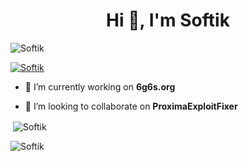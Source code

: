 <h1 align="center">Hi 👋, I'm Softik</h1>

<p align="left"> <img src="https://komarev.com/ghpvc/?username=ImNotSoftik&label=Profile%20views&color=0e75b6&style=flat" alt="Softik" /> </p>

<p align="left"> <a href="https://github.com/ryo-ma/github-profile-trophy"><img src="https://github-profile-trophy.vercel.app/?username=ImNotSoftik" alt="Softik" /></a> </p>

- 🔭 I’m currently working on **6g6s.org**


- 👯 I’m looking to collaborate on **ProximaExploitFixer**

<p>&nbsp;<img align="center" src="https://github-readme-stats.vercel.app/api?username=ImNotSoftik&show_icons=true&locale=en" alt="Softik" /></p>

<p><img align="center" src="https://github-readme-streak-stats.herokuapp.com/?user=ImNotSoftik&" alt="Softik" /></p>

